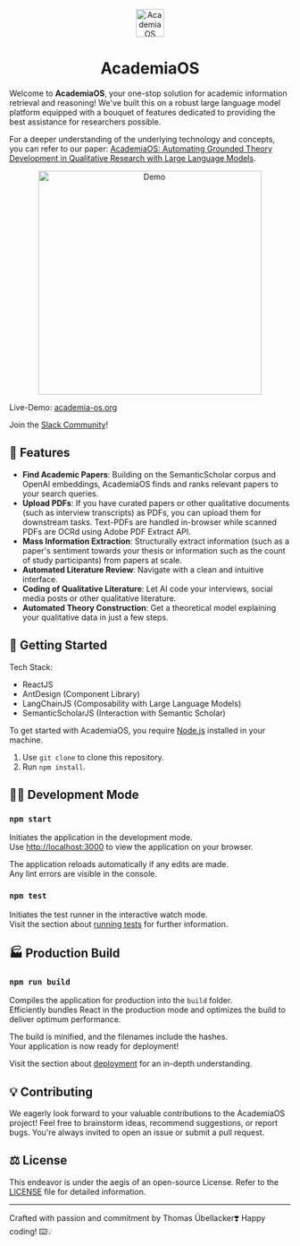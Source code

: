 <p align="center">
  <img src="./src/favicon.png" alt="AcademiaOS logo" width="50"/>
</p>
<h1 align="center">AcademiaOS</h1>

Welcome to **AcademiaOS**, your one-stop solution for academic information retrieval and reasoning! We've built this on a robust large language model platform equipped with a bouquet of features dedicated to providing the best assistance for researchers possible.

For a deeper understanding of the underlying technology and concepts, you can refer to our paper: [AcademiaOS: Automating Grounded Theory Development in Qualitative Research with Large Language Models](https://arxiv.org/abs/2403.08844).

<p align="center">
    <img src="public\overview.gif"  alt="Demo" width="400"/>
</p>

Live-Demo: [academia-os.org](https://academia-os.org/)

Join the [Slack Community](https://join.slack.com/t/academiaos/shared_invite/zt-23730lsp0-Qlkv_0Bs3hgMY2FGTC~HnQ)!
## 🌟 Features 

* **Find Academic Papers**: Building on the SemanticScholar corpus and OpenAI embeddings, AcademiaOS finds and ranks relevant papers to your search queries. 
* **Upload PDFs**: If you have curated papers or other qualitative documents (such as interview transcripts) as PDFs, you can upload them for downstream tasks. Text-PDFs are handled in-browser while scanned PDFs are OCRd using Adobe PDF Extract API.
* **Mass Information Extraction**: Structurally extract information (such as a paper's sentiment towards your thesis or information such as the count of study participants) from papers at scale.
* **Automated Literature Review**: Navigate with a clean and intuitive interface.
* **Coding of Qualitative Literature**: Let AI code your interviews, social media posts or other qualitative literature.
* **Automated Theory Construction**: Get a theoretical model explaining your qualitative data in just a few steps.

## 🔧 Getting Started 

Tech Stack:
- ReactJS
- AntDesign (Component Library)
- LangChainJS (Composability with Large Language Models)
- SemanticScholarJS (Interaction with Semantic Scholar)

To get started with AcademiaOS, you require [Node.js](https://nodejs.org/en/download) installed in your machine.

1. Use `git clone` to clone this repository. 
2. Run `npm install`.

## 👨‍💻 Development Mode  

### `npm start`

Initiates the application in the development mode.\
Use [http://localhost:3000](http://localhost:3000) to view the application on your browser.

The application reloads automatically if any edits are made.\
Any lint errors are visible in the console.

### `npm test`

Initiates the test runner in the interactive watch mode.\
Visit the section about [running tests](https://facebook.github.io/create-react-app/docs/running-tests) for further information.

## 🏭 Production Build 

### `npm run build`

Compiles the application for production into the `build` folder.\
Efficiently bundles React in the production mode and optimizes the build to deliver optimum performance.

The build is minified, and the filenames include the hashes.\
Your application is now ready for deployment!

Visit the section about [deployment](https://facebook.github.io/create-react-app/docs/deployment) for an in-depth understanding.

## 💡 Contributing 

We eagerly look forward to your valuable contributions to the AcademiaOS project! Feel free to brainstorm ideas, recommend suggestions, or report bugs. You're always invited to open an issue or submit a pull request.

## ⚖️ License 

This endeavor is under the aegis of an open-source License. Refer to the [LICENSE](./LICENSE) file for detailed information.

----------

Crafted with passion and commitment by Thomas Übellacker❣️ Happy coding! ⌨️💡
